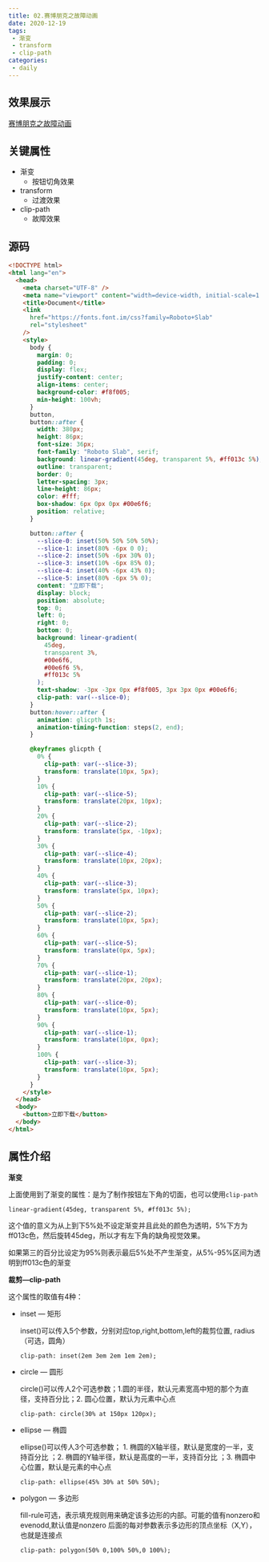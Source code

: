 ```yaml
---
title: 02.赛博朋克之故障动画
date: 2020-12-19
tags:
 - 渐变
 - transform
 - clip-path
categories: 
 - daily
---
```


## 效果展示

[赛博朋克之故障动画](https://codepen.io/Gouwenkang/pen/rNMwPMP)

## 关键属性

+ 渐变
  + 按钮切角效果
+ transform
  + 过渡效果
+ clip-path
  + 故障效果

## 源码

```html
<!DOCTYPE html>
<html lang="en">
  <head>
    <meta charset="UTF-8" />
    <meta name="viewport" content="width=device-width, initial-scale=1.0" />
    <title>Document</title>
    <link
      href="https://fonts.font.im/css?family=Roboto+Slab"
      rel="stylesheet"
    />
    <style>
      body {
        margin: 0;
        padding: 0;
        display: flex;
        justify-content: center;
        align-items: center;
        background-color: #f8f005;
        min-height: 100vh;
      }
      button,
      button::after {
        width: 380px;
        height: 86px;
        font-size: 36px;
        font-family: "Roboto Slab", serif;
        background: linear-gradient(45deg, transparent 5%, #ff013c 5%);
        outline: transparent;
        border: 0;
        letter-spacing: 3px;
        line-height: 86px;
        color: #fff;
        box-shadow: 6px 0px 0px #00e6f6;
        position: relative;
      }

      button::after {
        --slice-0: inset(50% 50% 50% 50%);
        --slice-1: inset(80% -6px 0 0);
        --slice-2: inset(50% -6px 30% 0);
        --slice-3: inset(10% -6px 85% 0);
        --slice-4: inset(40% -6px 43% 0);
        --slice-5: inset(80% -6px 5% 0);
        content: "立即下载";
        display: block;
        position: absolute;
        top: 0;
        left: 0;
        right: 0;
        bottom: 0;
        background: linear-gradient(
          45deg,
          transparent 3%,
          #00e6f6,
          #00e6f6 5%,
          #ff013c 5%
        );
        text-shadow: -3px -3px 0px #f8f005, 3px 3px 0px #00e6f6;
        clip-path: var(--slice-0);
      }
      button:hover::after {
        animation: glicpth 1s;
        animation-timing-function: steps(2, end);
      }

      @keyframes glicpth {
        0% {
          clip-path: var(--slice-3);
          transform: translate(10px, 5px);
        }
        10% {
          clip-path: var(--slice-5);
          transform: translate(20px, 10px);
        }
        20% {
          clip-path: var(--slice-2);
          transform: translate(5px, -10px);
        }
        30% {
          clip-path: var(--slice-4);
          transform: translate(10px, 20px);
        }
        40% {
          clip-path: var(--slice-3);
          transform: translate(5px, 10px);
        }
        50% {
          clip-path: var(--slice-2);
          transform: translate(10px, 5px);
        }
        60% {
          clip-path: var(--slice-5);
          transform: translate(0px, 5px);
        }
        70% {
          clip-path: var(--slice-1);
          transform: translate(20px, 20px);
        }
        80% {
          clip-path: var(--slice-0);
          transform: translate(10px, 5px);
        }
        90% {
          clip-path: var(--slice-1);
          transform: translate(10px, 0px);
        }
        100% {
          clip-path: var(--slice-3);
          transform: translate(10px, 5px);
        }
      }
    </style>
  </head>
  <body>
    <button>立即下载</button>
  </body>
</html>

```

## 属性介绍

**渐变**

上面使用到了渐变的属性：是为了制作按钮左下角的切面，也可以使用`clip-path`

`linear-gradient(45deg, transparent 5%, #ff013c 5%);`  

这个值的意义为从上到下5%处不设定渐变并且此处的颜色为透明，5%下方为ff013c色，然后旋转45deg，所以才有左下角的缺角视觉效果。

如果第三的百分比设定为95%则表示最后5%处不产生渐变，从5%-95%区间为透明到ff013c色的渐变



**裁剪—clip-path**

这个属性的取值有4种：

+ inset — 矩形

  inset()可以传入5个参数，分别对应top,right,bottom,left的裁剪位置, radius（可选，圆角）

  `clip-path: inset(2em 3em 2em 1em 2em);`

+ circle — 圆形

  circle()可以传人2个可选参数；1.圆的半径，默认元素宽高中短的那个为直径，支持百分比；2. 圆心位置，默认为元素中心点

  `clip-path: circle(30% at 150px 120px);`

+ ellipse — 椭圆

  ellipse()可以传人3个可选参数； 1. 椭圆的X轴半径，默认是宽度的一半，支持百分比 ；2. 椭圆的Y轴半径，默认是高度的一半，支持百分比 ；3. 椭圆中心位置，默认是元素的中心点 

  `clip-path: ellipse(45% 30% at 50% 50%);`

+ polygon — 多边形

  fill-rule可选，表示填充规则用来确定该多边形的内部。可能的值有nonzero和evenodd,默认值是nonzero 后面的每对参数表示多边形的顶点坐标（X,Y），也就是连接点

  `clip-path: polygon(50% 0,100% 50%,0 100%);    `

